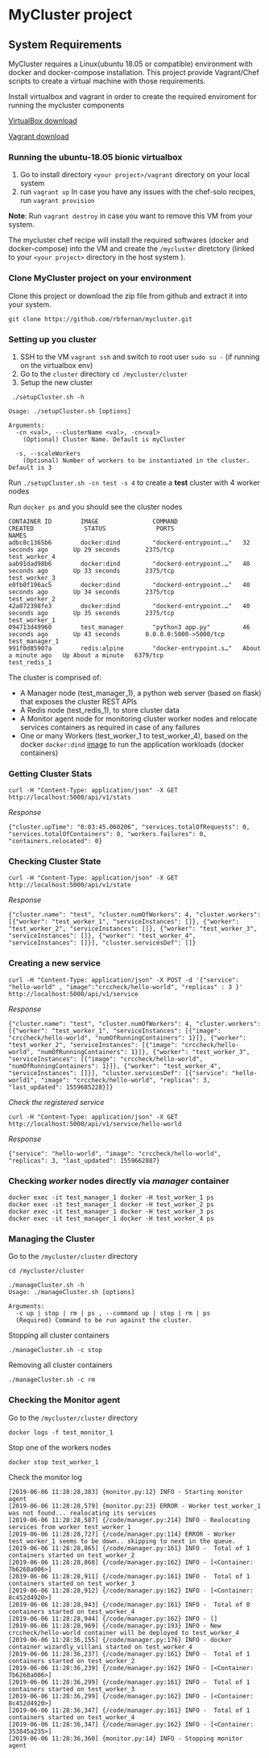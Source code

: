 # MyCluster project

## System Requirements
MyCluster requires a Linux(ubuntu 18.05 or compatible) environment with docker and docker-compose installation. This project provide Vagrant/Chef scripts to create a virtual machine with those requirements.

Install virtualbox and vagrant in order to create the required enviroment for running the mycluster components

[VirtualBox download](https://www.virtualbox.org/)

[Vagrant download](https://www.vagrantup.com/downloads.html)


### Running the ubuntu-18.05 bionic virtualbox
1. Go to install directory `<your project>/vagrant` directory on your local system
2. run `vagrant up`
    In case you have any issues with the chef-solo recipes, run `vagrant provision`

**Note**: Run `vagrant destroy` in case you want to remove this VM from your system.

The mycluster chef recipe will install  the required softwares (docker and docker-compose) into the VM and create the `/mycluster` diretctory (linked to your `<your project>` directory in the host system ).

### Clone MyCluster project on your environment
Clone this project or download the zip file from github and extract it into your system.

`git clone https://github.com/rbfernan/mycluster.git`

### Setting up you cluster

1. SSH to the VM `vagrant ssh` and switch to root user `sudo su -`  (if running on the virtualbox env)
2. Go to the `cluster` directory  `cd /mycluster/cluster`
3. Setup the new cluster

```
 ./setupCluster.sh -h

Usage: ./setupCluster.sh [options]

Arguments:
  -cn <val>, --clusterName <val>, -cn<val>
    (Optional) Cluster Name. Default is myCluster

  -s, --scaleWorkers
    (Optional) Number of workers to be instantiated in the cluster. Default is 3

```
Run `./setupCluster.sh -cn test -s 4` to create a **test** cluster with 4 worker nodes

Run `docker ps` and you should see the cluster nodes

```
CONTAINER ID        IMAGE               COMMAND                  CREATED              STATUS              PORTS                    NAMES
adbc8c1365b6        docker:dind         "dockerd-entrypoint.…"   32 seconds ago       Up 29 seconds       2375/tcp                 test_worker_4
aab91dad98b6        docker:dind         "dockerd-entrypoint.…"   40 seconds ago       Up 33 seconds       2375/tcp                 test_worker_3
e0fb0f196ac5        docker:dind         "dockerd-entrypoint.…"   40 seconds ago       Up 34 seconds       2375/tcp                 test_worker_2
42a072398fe3        docker:dind         "dockerd-entrypoint.…"   40 seconds ago       Up 35 seconds       2375/tcp                 test_worker_1
094713d49960        test_manager        "python3 app.py"         46 seconds ago       Up 43 seconds       0.0.0.0:5000->5000/tcp   test_manager_1
991f0d85907a        redis:alpine        "docker-entrypoint.s…"   About a minute ago   Up About a minute   6379/tcp                 test_redis_1
```
The cluster is comprised of: 
- A Manager node (test_manager_1), a python web server (based on flask) that exposes the cluster REST APIs
- A Redis node (test_redis_1), to store cluster data
- A Monitor agent node for monitoring cluster worker nodes and relocate services containers as required in case of any failures
- One or many Workers (test_worker_1 to test_worker_4), based on the docker `docker:dind` [image](https://github.com/jpetazzo/dind) to run the application workloads (docker containers)

### Getting Cluster Stats 

```
curl -H "Content-Type: application/json" -X GET http://localhost:5000/api/v1/stats
```

*Response*

```
{"cluster.upTime": "0:03:45.060206", "services.totalOfRequests": 0, "services.totalOfContainers": 0, "workers.failures": 0, "containers.relocated": 0}
```

### Checking Cluster State

```
curl -H "Content-Type: application/json" -X GET http://localhost:5000/api/v1/state 
```

*Response*

```
{"cluster.name": "test", "cluster.numOfWorkers": 4, "cluster.workers": [{"worker": "test_worker_1", "serviceInstances": []}, {"worker": "test_worker_2", "serviceInstances": []}, {"worker": "test_worker_3", "serviceInstances": []}, {"worker": "test_worker_4", "serviceInstances": []}], "cluster.servicesDef": []}
```

### Creating a new service

```
curl -H "Content-Type: application/json" -X POST -d '{"service": "hello-world" , "image":"crccheck/hello-world", "replicas" : 3 }' http://localhost:5000/api/v1/service
```

*Response*

```
{"cluster.name": "test", "cluster.numOfWorkers": 4, "cluster.workers": [{"worker": "test_worker_1", "serviceInstances": [{"image": "crccheck/hello-world", "numOfRunningContainers": 1}]}, {"worker": "test_worker_2", "serviceInstances": [{"image": "crccheck/hello-world", "numOfRunningContainers": 1}]}, {"worker": "test_worker_3", "serviceInstances": [{"image": "crccheck/hello-world", "numOfRunningContainers": 1}]}, {"worker": "test_worker_4", "serviceInstances": []}], "cluster.servicesDef": [{"service": "hello-world1", "image": "crccheck/hello-world", "replicas": 3, "last_updated": 1559685228}]}
```

*Check the registered service*

```
curl -H "Content-Type: application/json" -X GET http://localhost:5000/api/v1/service/hello-world
```

*Response*

```
{"service": "hello-world", "image": "crccheck/hello-world", "replicas": 3, "last_updated": 1559662887}
```

### Checking *worker* nodes directly via *manager* container

```
docker exec -it test_manager_1 docker -H test_worker_1 ps
docker exec -it test_manager_1 docker -H test_worker_2 ps
docker exec -it test_manager_1 docker -H test_worker_3 ps
docker exec -it test_manager_1 docker -H test_worker_4 ps
```

### Managing the Cluster

Go to the `/mycluster/cluster` directory

```
cd /mycluster/cluster

./manageCluster.sh -h
Usage: ./manageCluster.sh [options]

Arguments:
  -c up | stop | rm | ps , --command up | stop | rm | ps
  (Required) Command to be run against the cluster.
```

Stopping all cluster containers

`./manageCluster.sh -c stop`

Removing all cluster containers

`./manageCluster.sh -c rm`

### Checking the Monitor agent

Go to the `/mycluster/cluster` directory

``` 
docker logs -f test_monitor_1
```

Stop one of the workers nodes

``` 
docker stop test_worker_1
```

Check the monitor log 
```
[2019-06-06 11:28:28,383] {monitor.py:12} INFO - Starting monitor agent
[2019-06-06 11:28:28,579] {monitor.py:23} ERROR - Worker test_worker_1 was not found... realocating its services
[2019-06-06 11:28:28,587] {/code/manager.py:214} INFO - Realocating services from worker test_worker_1
[2019-06-06 11:28:28,727] {/code/manager.py:114} ERROR - Worker test_worker_1 seems to be down.. skipping to next in the queue.
[2019-06-06 11:28:28,865] {/code/manager.py:161} INFO -  Total of 1 containers started on test_worker_2
[2019-06-06 11:28:28,868] {/code/manager.py:162} INFO - [<Container: 7b6268a006>]
[2019-06-06 11:28:28,911] {/code/manager.py:161} INFO -  Total of 1 containers started on test_worker_3
[2019-06-06 11:28:28,912] {/code/manager.py:162} INFO - [<Container: 8c452d4920>]
[2019-06-06 11:28:28,943] {/code/manager.py:161} INFO -  Total of 0 containers started on test_worker_4
[2019-06-06 11:28:28,944] {/code/manager.py:162} INFO - []
[2019-06-06 11:28:28,969] {/code/manager.py:193} INFO - New crccheck/hello-world container will be deployed to test_worker_4
[2019-06-06 11:28:36,155] {/code/manager.py:176} INFO - docker container wizardly_villani started on test_worker_4
[2019-06-06 11:28:36,237] {/code/manager.py:161} INFO -  Total of 1 containers started on test_worker_2
[2019-06-06 11:28:36,239] {/code/manager.py:162} INFO - [<Container: 7b6268a006>]
[2019-06-06 11:28:36,299] {/code/manager.py:161} INFO -  Total of 1 containers started on test_worker_3
[2019-06-06 11:28:36,299] {/code/manager.py:162} INFO - [<Container: 8c452d4920>]
[2019-06-06 11:28:36,347] {/code/manager.py:161} INFO -  Total of 1 containers started on test_worker_4
[2019-06-06 11:28:36,347] {/code/manager.py:162} INFO - [<Container: 353845a235>]
[2019-06-06 11:28:36,360] {monitor.py:14} INFO - Stopping monitor agent
````
